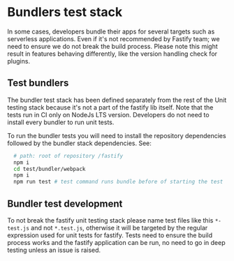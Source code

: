 # Bundlers test stack

In some cases, developers bundle their apps for several targets such as serverless applications.
Even if it's not recommended by Fastify team; we need to ensure we do not break the build process.
Please note this might result in features behaving differently, like the version handling check for plugins.

## Test bundlers

The bundler test stack has been defined separately from the rest of the Unit testing stack because it's not a
part of the fastify lib itself. Note that the tests run in CI only on NodeJs LTS version.
Developers do not need to install every bundler to run unit tests.

To run the bundler tests you will need to install the repository dependencies followed by the bundler
stack dependencies. See:

```bash
  # path: root of repository /fastify
  npm i
  cd test/bundler/webpack
  npm i
  npm run test # test command runs bundle before of starting the test
```

## Bundler test development

To not break the fastify unit testing stack please name test files like this `*-test.js` and not `*.test.js`,
otherwise it will be targeted by the regular expression used for unit tests for fastify.
Tests need to ensure the build process works and the fastify application can be run,
no need to go in deep testing unless an issue is raised.

